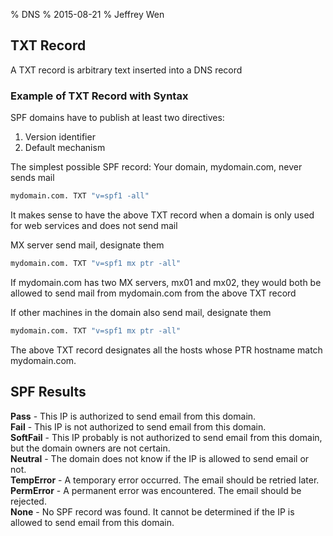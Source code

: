 % DNS
% 2015-08-21
% Jeffrey Wen

## TXT Record
A TXT record is arbitrary text inserted into a DNS record 

### Example of TXT Record with Syntax
SPF domains have to publish at least two directives:

1. Version identifier
2. Default mechanism

The simplest possible SPF record: Your domain, mydomain.com, never sends mail
```bash
mydomain.com. TXT "v=spf1 -all"
```
It makes sense to have the above TXT record when a domain is only used for web services and does not send mail

MX server send mail, designate them
```bash
mydomain.com. TXT "v=spf1 mx ptr -all"
```
If mydomain.com has two MX servers, mx01 and mx02, they would both be allowed to send mail from mydomain.com from the above TXT record

If other machines in the domain also send mail, designate them
```bash
mydomain.com. TXT "v=spf1 mx ptr -all"
```
The above TXT record designates all the hosts whose PTR hostname match mydomain.com.

## SPF Results
**Pass** - This IP is authorized to send email from this domain.  
**Fail** - This IP is not authorized to send email from this domain.  
**SoftFail** - This IP probably is not authorized to send email from this domain, but the domain owners are not certain.  
**Neutral** - The domain does not know if the IP is allowed to send email or not.  
**TempError** - A temporary error occurred. The email should be retried later.  
**PermError** - A permanent error was encountered. The email should be rejected.  
**None** - No SPF record was found. It cannot be determined if the IP is allowed to send email from this domain.  
